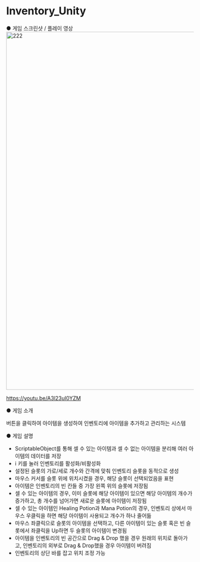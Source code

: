 # Inventory_Unity

● 게임 스크린샷 / 플레이 영상<br>
<img width="960" alt="222" src="https://github.com/sangwook1210/Inventory_Unity/assets/112921582/849a49ab-2bae-4367-88b9-9c1eba58f7fa">

https://youtu.be/A3l23uI0YZM<br>

● 게임 소개<br>

버튼을 클릭하여 아이템을 생성하여 인벤토리에 아이템을 추가하고 관리하는 시스템

● 게임 설명
- ScriptableObject를 통해 셀 수 있는 아이템과 셀 수 없는 아이템을 분리해 여러 아이템의 데이터를 저장
- i 키를 눌러 인벤토리를 활성화/비활성화
- 설정된 슬롯의 가로/세로 개수와 간격에 맞춰 인벤토리 슬롯을 동적으로 생성
- 마우스 커서를 슬롯 위에 위치시켰을 경우, 해당 슬롯이 선택되었음을 표현
- 아이템은 인벤토리의 빈 칸들 중 가장 왼쪽 위의 슬롯에 저장됨
- 셀 수 있는 아이템의 경우, 이미 슬롯에 해당 아이템이 있으면 해당 아이템의 개수가 증가하고, 총 개수를 넘어가면 새로운 슬롯에 아이템이 저장됨
- 셀 수 있는 아이템인 Healing Potion과 Mana Potion의 경우, 인벤토리 상에서 마우스 우클릭을 하면 해당 아이템이 사용되고 개수가 하나 줄어듦
- 마우스 좌클릭으로 슬롯의 아이템을 선택하고, 다른 아이템이 있는 슬롯 혹은 빈 슬롯에서 좌클릭을 Up하면 두 슬롯의 아이템이 변경됨
- 아이템을 인벤토리의 빈 공간으로 Drag & Drop 했을 경우 원래의 위치로 돌아가고, 인벤토리의 외부로 Drag & Drop했을 경우 아이템이 버려짐
- 인벤토리의 상단 바를 잡고 위치 조정 가능
